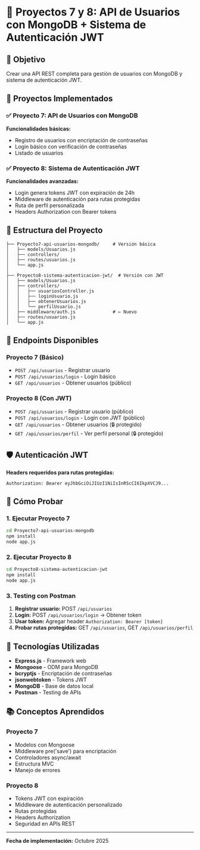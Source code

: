 # 📌 Proyectos 7 y 8: API de Usuarios con MongoDB + Sistema de Autenticación JWT

## 🎯 Objetivo
Crear una API REST completa para gestión de usuarios con MongoDB y sistema de autenticación JWT.

## 🚀 Proyectos Implementados

### ✅ Proyecto 7: API de Usuarios con MongoDB
**Funcionalidades básicas:**
- Registro de usuarios con encriptación de contraseñas
- Login básico con verificación de contraseñas
- Listado de usuarios

### ✅ Proyecto 8: Sistema de Autenticación JWT
**Funcionalidades avanzadas:**
- Login genera tokens JWT con expiración de 24h
- Middleware de autenticación para rutas protegidas
- Ruta de perfil personalizada
- Headers Authorization con Bearer tokens

## 📁 Estructura del Proyecto

```
├── Proyecto7-api-usuarios-mongodb/     # Versión básica
│   ├── models/Usuarios.js
│   ├── controllers/
│   ├── routes/usuarios.js
│   └── app.js
│
├── Proyecto8-sistema-autenticacion-jwt/  # Versión con JWT
│   ├── models/Usuarios.js
│   ├── controllers/
│   │   ├── usuariosController.js
│   │   ├── loginUsuario.js
│   │   ├── obtenerUsuarios.js
│   │   └── perfilUsuario.js
│   ├── middleware/auth.js              # ← Nuevo
│   ├── routes/usuarios.js
│   └── app.js
```

## 🔗 Endpoints Disponibles

### Proyecto 7 (Básico)
- `POST /api/usuarios` - Registrar usuario
- `POST /api/usuarios/login` - Login básico
- `GET /api/usuarios` - Obtener usuarios (público)

### Proyecto 8 (Con JWT)
- `POST /api/usuarios` - Registrar usuario (público)
- `POST /api/usuarios/login` - Login con JWT (público)
- `GET /api/usuarios` - Obtener usuarios (🔒 protegido)
- `GET /api/usuarios/perfil` - Ver perfil personal (🔒 protegido)

## 🛡️ Autenticación JWT

**Headers requeridos para rutas protegidas:**
```
Authorization: Bearer eyJhbGciOiJIUzI1NiIsInR5cCI6IkpXVCJ9...
```

## 🧪 Cómo Probar

### 1. Ejecutar Proyecto 7
```bash
cd Proyecto7-api-usuarios-mongodb
npm install
node app.js
```

### 2. Ejecutar Proyecto 8
```bash
cd Proyecto8-sistema-autenticacion-jwt
npm install
node app.js
```

### 3. Testing con Postman
1. **Registrar usuario:** POST `/api/usuarios`
2. **Login:** POST `/api/usuarios/login` → Obtener token
3. **Usar token:** Agregar header `Authorization: Bearer [token]`
4. **Probar rutas protegidas:** GET `/api/usuarios`, GET `/api/usuarios/perfil`

## 🔧 Tecnologías Utilizadas

- **Express.js** - Framework web
- **Mongoose** - ODM para MongoDB
- **bcryptjs** - Encriptación de contraseñas
- **jsonwebtoken** - Tokens JWT
- **MongoDB** - Base de datos local
- **Postman** - Testing de APIs

## 📚 Conceptos Aprendidos

### Proyecto 7
- Modelos con Mongoose
- Middleware pre('save') para encriptación
- Controladores async/await
- Estructura MVC
- Manejo de errores

### Proyecto 8
- Tokens JWT con expiración
- Middleware de autenticación personalizado
- Rutas protegidas
- Headers Authorization
- Seguridad en APIs REST

---

**Fecha de implementación:** Octubre 2025